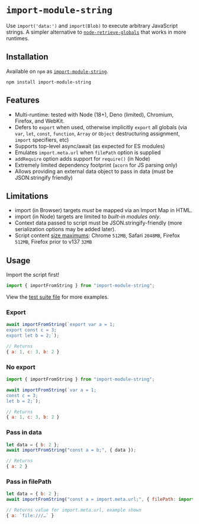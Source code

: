 # `import-module-string`

Use `import('data:')` and `import(Blob)` to execute arbitrary JavaScript strings. A simpler alternative to [`node-retrieve-globals`](https://github.com/zachleat/node-retrieve-globals/) that works in more runtimes.

## Installation

Available on `npm` as [`import-module-string`](https://www.npmjs.com/package/import-module-string).

```
npm install import-module-string
```

## Features

- Multi-runtime: tested with Node (18+), Deno (limited), Chromium, Firefox, and WebKit.
- Defers to `export` when used, otherwise implicitly `export` all globals (via `var`, `let`, `const`, `function`, `Array` or `Object` destructuring assignment, `import` specifiers, etc)
- Supports top-level async/await (as expected for ES modules)
- Emulates `import.meta.url` when `filePath` option is supplied
- `addRequire` option adds support for `require()` (in Node)
- Extremely limited dependency footprint (`acorn` for JS parsing only)
- Allows providing an external data object to pass in data (must be JSON.stringify friendly)

## Limitations

- import (in Browser) targets _must_ be mapped via an Import Map in HTML.
- import (in Node) targets are limited to _built-in modules only_.
- Context data passed to script must be JSON.stringify-friendly (more serialization options may be added later).
- Script content [size maximums](https://developer.mozilla.org/en-US/docs/Web/URI/Reference/Schemes/data#length_limitations): Chrome `512MB`, Safari `2048MB`, Firefox `512MB`, Firefox prior to v137 `32MB`

## Usage

Import the script first!

```js
import { importFromString } from "import-module-string";
```

View the [test suite file](https://github.com/zachleat/import-module-string/blob/main/test/import-module-string.test.js) for more examples.

### Export

```js
await importFromString(`export var a = 1;
export const c = 3;
export let b = 2;`);

// Returns
{ a: 1, c: 3, b: 2 }
```

### No export

```js
import { importFromString } from "import-module-string";

await importFromString(`var a = 1;
const c = 3;
let b = 2;`);

// Returns
{ a: 1, c: 3, b: 2 }
```

### Pass in data

```js
let data = { b: 2 };
await importFromString("const a = b;", { data });

// Returns
{ a: 2 }
```

### Pass in filePath

```js
let data = { b: 2 };
await importFromString("const a = import.meta.url;", { filePath: import.meta.url });

// Returns value for import.meta.url, example shown
{ a: `file:///…` }
```